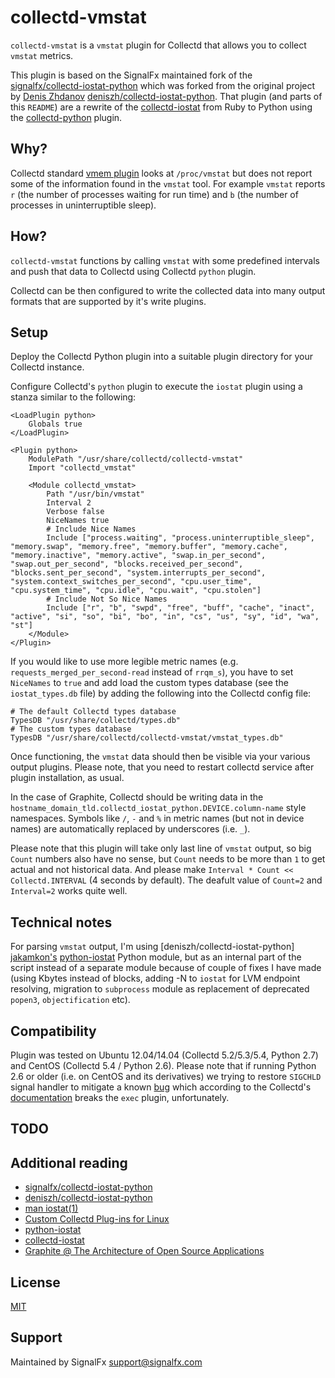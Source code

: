 collectd-vmstat
===============

`collectd-vmstat` is a `vmstat` plugin for Collectd that allows you to
collect `vmstat` metrics.

This plugin is based on the SignalFx maintained fork of the
[signalfx/collectd-iostat-python](https://github.com/signalfx/collectd-iostat-python)
which was forked from the original project by [Denis Zhdanov](mailto:denis.zhdanov@gmail.com)
[deniszh/collectd-iostat-python](https://github.com/deniszh/collectd-iostat-python).
That plugin (and parts of this `README`) are a rewrite of the
[collectd-iostat](https://github.com/keirans/collectd-iostat) from Ruby to Python
using the
[collectd-python](http://collectd.org/documentation/manpages/collectd-python.5.shtml)
plugin.


Why?
----

Collectd standard [vmem plugin](https://collectd.org/wiki/index.php/Plugin:vmem)
looks at `/proc/vmstat` but does not report some of the information found in
the `vmstat` tool.  For example `vmstat` reports `r` (the number of processes waiting for run time)
and `b` (the number of processes in uninterruptible sleep).


How?
----

`collectd-vmstat` functions by calling `vmstat` with some predefined
intervals and push that data to Collectd using Collectd `python` plugin.

Collectd can be then configured to write the collected data into many output
formats that are supported by it's write plugins.


Setup
-----

Deploy the Collectd Python plugin into a suitable plugin directory for your
Collectd instance.

Configure Collectd's `python` plugin to execute the `iostat` plugin using a
stanza similar to the following:


```
<LoadPlugin python>
    Globals true
</LoadPlugin>

<Plugin python>
    ModulePath "/usr/share/collectd/collectd-vmstat"
    Import "collectd_vmstat"

    <Module collectd_vmstat>
        Path "/usr/bin/vmstat"
        Interval 2
        Verbose false
        NiceNames true
        # Include Nice Names
        Include ["process.waiting", "process.uninterruptible_sleep", "memory.swap", "memory.free", "memory.buffer", "memory.cache", "memory.inactive", "memory.active", "swap.in_per_second", "swap.out_per_second", "blocks.received_per_second", "blocks.sent_per_second", "system.interrupts_per_second", "system.context_switches_per_second", "cpu.user_time", "cpu.system_time", "cpu.idle", "cpu.wait", "cpu.stolen"]
        # Include Not So Nice Names
        Include ["r", "b", "swpd", "free", "buff", "cache", "inact", "active", "si", "so", "bi", "bo", "in", "cs", "us", "sy", "id", "wa", "st"]
    </Module>
</Plugin>
```

If you would like to use more legible metric names (e.g.
`requests_merged_per_second-read` instead of `rrqm_s`), you have to set
`NiceNames` to `true` and add load the custom types database (see the
`iostat_types.db` file) by adding the following into the Collectd config file:

```
# The default Collectd types database
TypesDB "/usr/share/collectd/types.db"
# The custom types database
TypesDB "/usr/share/collectd/collectd-vmstat/vmstat_types.db"
```

Once functioning, the `vmstat` data should then be visible via your various
output plugins. Please note, that you need to restart collectd service after
plugin installation, as usual.

In the case of Graphite, Collectd should be writing data in the
`hostname_domain_tld.collectd_iostat_python.DEVICE.column-name` style namespaces.
Symbols like `/`, `-` and `%` in metric names (but not in device names) are
automatically replaced by underscores (i.e. `_`).

Please note that this plugin will take only last line of `vmstat` output, so big
`Count` numbers also have no sense, but `Count` needs to be more than `1` to get
actual and not historical data. And please make `Interval * Count <<
Collectd.INTERVAL` (4 seconds by default). The deafult value of `Count=2` and
`Interval=2` works quite well.


Technical notes
---------------

For parsing `vmstat` output, I'm using [deniszh/collectd-iostat-python]
[jakamkon's](https://bitbucket.org/jakamkon)
[python-iostat](https://bitbucket.org/jakamkon/python-iostat) Python module, but
as an internal part of the script instead of a separate module because of couple
of fixes I have made (using Kbytes instead of blocks, adding -N to `iostat` for
LVM endpoint resolving, migration to `subprocess` module as replacement of
deprecated `popen3`, `objectification` etc).


Compatibility
-------------

Plugin was tested on Ubuntu 12.04/14.04 (Collectd 5.2/5.3/5.4, Python 2.7) and
CentOS (Collectd 5.4 / Python 2.6). Please note that if running Python 2.6 or
older (i.e. on CentOS and its derivatives) we trying to restore `SIGCHLD` signal
handler to mitigate a known [bug](http://bugs.python.org/issue1731717) which
according to the Collectd's
[documentation](https://collectd.org/documentation/manpages/collectd-python.5.shtml#configuration)
breaks the `exec` plugin, unfortunately.


TODO
----


Additional reading
------------------

* [signalfx/collectd-iostat-python](https://github.com/signalfx/collectd-iostat-python)
* [deniszh/collectd-iostat-python](https://github.com/deniszh/collectd-iostat-python)
* [man iostat(1)](http://linux.die.net/man/1/iostat)
* [Custom Collectd Plug-ins for Linux](http://support.rightscale.com/12-Guides/RightScale_101/08-Management_Tools/Monitoring_System/Writing_custom_collectd_plugins/Custom_Collectd_Plug-ins_for_Linux)
* [python-iostat](https://bitbucket.org/jakamkon/python-iostat)
* [collectd-iostat](https://github.com/keirans/collectd-iostat)
* [Graphite @ The Architecture of Open Source Applications](http://www.aosabook.org/en/graphite.html)

License
-------

[MIT](http://mit-license.org/)


Support
-------

Maintained by SignalFx
[support@signalfx.com](mailto:support@signalfx.com)
